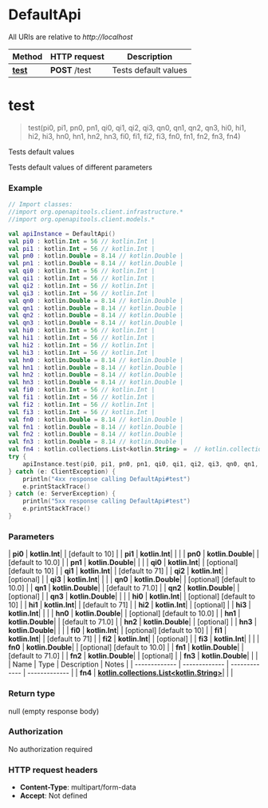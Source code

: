 # DefaultApi

All URIs are relative to *http://localhost*

| Method | HTTP request | Description |
| ------------- | ------------- | ------------- |
| [**test**](DefaultApi.md#test) | **POST** /test | Tests default values |


<a id="test"></a>
# **test**
> test(pi0, pi1, pn0, pn1, qi0, qi1, qi2, qi3, qn0, qn1, qn2, qn3, hi0, hi1, hi2, hi3, hn0, hn1, hn2, hn3, fi0, fi1, fi2, fi3, fn0, fn1, fn2, fn3, fn4)

Tests default values

Tests default values of different parameters

### Example
```kotlin
// Import classes:
//import org.openapitools.client.infrastructure.*
//import org.openapitools.client.models.*

val apiInstance = DefaultApi()
val pi0 : kotlin.Int = 56 // kotlin.Int | 
val pi1 : kotlin.Int = 56 // kotlin.Int | 
val pn0 : kotlin.Double = 8.14 // kotlin.Double | 
val pn1 : kotlin.Double = 8.14 // kotlin.Double | 
val qi0 : kotlin.Int = 56 // kotlin.Int | 
val qi1 : kotlin.Int = 56 // kotlin.Int | 
val qi2 : kotlin.Int = 56 // kotlin.Int | 
val qi3 : kotlin.Int = 56 // kotlin.Int | 
val qn0 : kotlin.Double = 8.14 // kotlin.Double | 
val qn1 : kotlin.Double = 8.14 // kotlin.Double | 
val qn2 : kotlin.Double = 8.14 // kotlin.Double | 
val qn3 : kotlin.Double = 8.14 // kotlin.Double | 
val hi0 : kotlin.Int = 56 // kotlin.Int | 
val hi1 : kotlin.Int = 56 // kotlin.Int | 
val hi2 : kotlin.Int = 56 // kotlin.Int | 
val hi3 : kotlin.Int = 56 // kotlin.Int | 
val hn0 : kotlin.Double = 8.14 // kotlin.Double | 
val hn1 : kotlin.Double = 8.14 // kotlin.Double | 
val hn2 : kotlin.Double = 8.14 // kotlin.Double | 
val hn3 : kotlin.Double = 8.14 // kotlin.Double | 
val fi0 : kotlin.Int = 56 // kotlin.Int | 
val fi1 : kotlin.Int = 56 // kotlin.Int | 
val fi2 : kotlin.Int = 56 // kotlin.Int | 
val fi3 : kotlin.Int = 56 // kotlin.Int | 
val fn0 : kotlin.Double = 8.14 // kotlin.Double | 
val fn1 : kotlin.Double = 8.14 // kotlin.Double | 
val fn2 : kotlin.Double = 8.14 // kotlin.Double | 
val fn3 : kotlin.Double = 8.14 // kotlin.Double | 
val fn4 : kotlin.collections.List<kotlin.String> =  // kotlin.collections.List<kotlin.String> | 
try {
    apiInstance.test(pi0, pi1, pn0, pn1, qi0, qi1, qi2, qi3, qn0, qn1, qn2, qn3, hi0, hi1, hi2, hi3, hn0, hn1, hn2, hn3, fi0, fi1, fi2, fi3, fn0, fn1, fn2, fn3, fn4)
} catch (e: ClientException) {
    println("4xx response calling DefaultApi#test")
    e.printStackTrace()
} catch (e: ServerException) {
    println("5xx response calling DefaultApi#test")
    e.printStackTrace()
}
```

### Parameters
| **pi0** | **kotlin.Int**|  | [default to 10] |
| **pi1** | **kotlin.Int**|  | |
| **pn0** | **kotlin.Double**|  | [default to 10.0] |
| **pn1** | **kotlin.Double**|  | |
| **qi0** | **kotlin.Int**|  | [optional] [default to 10] |
| **qi1** | **kotlin.Int**|  | [default to 71] |
| **qi2** | **kotlin.Int**|  | [optional] |
| **qi3** | **kotlin.Int**|  | |
| **qn0** | **kotlin.Double**|  | [optional] [default to 10.0] |
| **qn1** | **kotlin.Double**|  | [default to 71.0] |
| **qn2** | **kotlin.Double**|  | [optional] |
| **qn3** | **kotlin.Double**|  | |
| **hi0** | **kotlin.Int**|  | [optional] [default to 10] |
| **hi1** | **kotlin.Int**|  | [default to 71] |
| **hi2** | **kotlin.Int**|  | [optional] |
| **hi3** | **kotlin.Int**|  | |
| **hn0** | **kotlin.Double**|  | [optional] [default to 10.0] |
| **hn1** | **kotlin.Double**|  | [default to 71.0] |
| **hn2** | **kotlin.Double**|  | [optional] |
| **hn3** | **kotlin.Double**|  | |
| **fi0** | **kotlin.Int**|  | [optional] [default to 10] |
| **fi1** | **kotlin.Int**|  | [default to 71] |
| **fi2** | **kotlin.Int**|  | [optional] |
| **fi3** | **kotlin.Int**|  | |
| **fn0** | **kotlin.Double**|  | [optional] [default to 10.0] |
| **fn1** | **kotlin.Double**|  | [default to 71.0] |
| **fn2** | **kotlin.Double**|  | [optional] |
| **fn3** | **kotlin.Double**|  | |
| Name | Type | Description  | Notes |
| ------------- | ------------- | ------------- | ------------- |
| **fn4** | [**kotlin.collections.List&lt;kotlin.String&gt;**](kotlin.String.md)|  | |

### Return type

null (empty response body)

### Authorization

No authorization required

### HTTP request headers

 - **Content-Type**: multipart/form-data
 - **Accept**: Not defined

